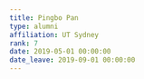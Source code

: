 ```yaml
---
title: Pingbo Pan
type: alumni
affiliation: UT Sydney
rank: 7
date: 2019-05-01 00:00:00
date_leave: 2019-09-01 00:00:00
---
```


